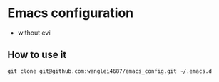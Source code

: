 # Emacs configuration

- without evil

## How to use it

```shell
git clone git@github.com:wanglei4687/emacs_config.git ~/.emacs.d
```

